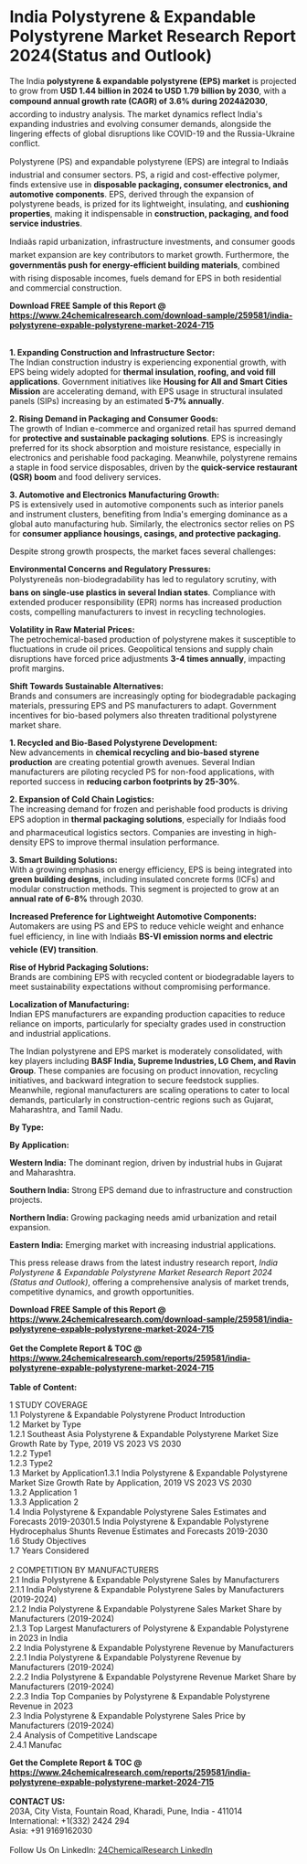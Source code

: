 <h1>India Polystyrene &amp; Expandable Polystyrene Market Research Report 2024(Status and Outlook)</h1><p>The India <strong>polystyrene &amp; expandable polystyrene (EPS) market</strong> is projected to grow from <strong>USD 1.44 billion in 2024 to USD 1.79 billion by 2030</strong>, with a <strong>compound annual growth rate (CAGR) of 3.6% during 2024â2030</strong>, according to industry analysis. The market dynamics reflect India's expanding industries and evolving consumer demands, alongside the lingering effects of global disruptions like COVID-19 and the Russia-Ukraine conflict.</p><p>Polystyrene (PS) and expandable polystyrene (EPS) are integral to Indiaâs industrial and consumer sectors. PS, a rigid and cost-effective polymer, finds extensive use in <strong>disposable packaging, consumer electronics, and automotive components</strong>. EPS, derived through the expansion of polystyrene beads, is prized for its lightweight, insulating, and <strong>cushioning properties</strong>, making it indispensable in <strong>construction, packaging, and food service industries</strong>.</p><p>Indiaâs rapid urbanization, infrastructure investments, and consumer goods market expansion are key contributors to market growth. Furthermore, the <strong>governmentâs push for energy-efficient building materials</strong>, combined with rising disposable incomes, fuels demand for EPS in both residential and commercial construction.</p><div><b>Download FREE Sample of this Report @ 
            <a href="https://www.24chemicalresearch.com/download-sample/259581/india-polystyrene-expable-polystyrene-market-2024-715">
            https://www.24chemicalresearch.com/download-sample/259581/india-polystyrene-expable-polystyrene-market-2024-715</a></b></div><br><p><strong>1. Expanding Construction and Infrastructure Sector:</strong><br>
The Indian construction industry is experiencing exponential growth, with EPS being widely adopted for <strong>thermal insulation, roofing, and void fill applications</strong>. Government initiatives like <strong>Housing for All and Smart Cities Mission</strong> are accelerating demand, with EPS usage in structural insulated panels (SIPs) increasing by an estimated <strong>5-7% annually</strong>.</p><p><strong>2. Rising Demand in Packaging and Consumer Goods:</strong><br>
The growth of Indian e-commerce and organized retail has spurred demand for <strong>protective and sustainable packaging solutions</strong>. EPS is increasingly preferred for its shock absorption and moisture resistance, especially in electronics and perishable food packaging. Meanwhile, polystyrene remains a staple in food service disposables, driven by the <strong>quick-service restaurant (QSR) boom</strong> and food delivery services.</p><p><strong>3. Automotive and Electronics Manufacturing Growth:</strong><br>
PS is extensively used in automotive components such as interior panels and instrument clusters, benefiting from India's emerging dominance as a global auto manufacturing hub. Similarly, the electronics sector relies on PS for <strong>consumer appliance housings, casings, and protective packaging.</strong></p><p>Despite strong growth prospects, the market faces several challenges:</p><p><strong>Environmental Concerns and Regulatory Pressures:</strong><br>
	Polystyreneâs non-biodegradability has led to regulatory scrutiny, with <strong>bans on single-use plastics in several Indian states</strong>. Compliance with extended producer responsibility (EPR) norms has increased production costs, compelling manufacturers to invest in recycling technologies.</p><p><strong>Volatility in Raw Material Prices:</strong><br>
	The petrochemical-based production of polystyrene makes it susceptible to fluctuations in crude oil prices. Geopolitical tensions and supply chain disruptions have forced price adjustments <strong>3-4 times annually</strong>, impacting profit margins.</p><p><strong>Shift Towards Sustainable Alternatives:</strong><br>
	Brands and consumers are increasingly opting for biodegradable packaging materials, pressuring EPS and PS manufacturers to adapt. Government incentives for bio-based polymers also threaten traditional polystyrene market share.</p><p><strong>1. Recycled and Bio-Based Polystyrene Development:</strong><br>
New advancements in <strong>chemical recycling and bio-based styrene production</strong> are creating potential growth avenues. Several Indian manufacturers are piloting recycled PS for non-food applications, with reported success in <strong>reducing carbon footprints by 25-30%</strong>.</p><p><strong>2. Expansion of Cold Chain Logistics:</strong><br>
The increasing demand for frozen and perishable food products is driving EPS adoption in <strong>thermal packaging solutions</strong>, especially for Indiaâs food and pharmaceutical logistics sectors. Companies are investing in high-density EPS to improve thermal insulation performance.</p><p><strong>3. Smart Building Solutions:</strong><br>
With a growing emphasis on energy efficiency, EPS is being integrated into <strong>green building designs</strong>, including insulated concrete forms (ICFs) and modular construction methods. This segment is projected to grow at an <strong>annual rate of 6-8%</strong> through 2030.</p><p><strong>Increased Preference for Lightweight Automotive Components:</strong><br>
	Automakers are using PS and EPS to reduce vehicle weight and enhance fuel efficiency, in line with Indiaâs <strong>BS-VI emission norms and electric vehicle (EV) transition</strong>.</p><p><strong>Rise of Hybrid Packaging Solutions:</strong><br>
	Brands are combining EPS with recycled content or biodegradable layers to meet sustainability expectations without compromising performance.</p><p><strong>Localization of Manufacturing:</strong><br>
	Indian EPS manufacturers are expanding production capacities to reduce reliance on imports, particularly for specialty grades used in construction and industrial applications.</p><p>The Indian polystyrene and EPS market is moderately consolidated, with key players including <strong>BASF India, Supreme Industries, LG Chem, and Ravin Group</strong>. These companies are focusing on product innovation, recycling initiatives, and backward integration to secure feedstock supplies. Meanwhile, regional manufacturers are scaling operations to cater to local demands, particularly in construction-centric regions such as Gujarat, Maharashtra, and Tamil Nadu.</p><p><strong>By Type:</strong></p><p><strong>By Application:</strong></p><p><strong>Western India:</strong> The dominant region, driven by industrial hubs in Gujarat and Maharashtra.</p><p><strong>Southern India:</strong> Strong EPS demand due to infrastructure and construction projects.</p><p><strong>Northern India:</strong> Growing packaging needs amid urbanization and retail expansion.</p><p><strong>Eastern India:</strong> Emerging market with increasing industrial applications.</p><p>This press release draws from the latest industry research report, <em>India Polystyrene &amp; Expandable Polystyrene Market Research Report 2024 (Status and Outlook)</em>, offering a comprehensive analysis of market trends, competitive dynamics, and growth opportunities.</p><div><b>Download FREE Sample of this Report @ 
            <a href="https://www.24chemicalresearch.com/download-sample/259581/india-polystyrene-expable-polystyrene-market-2024-715">
            https://www.24chemicalresearch.com/download-sample/259581/india-polystyrene-expable-polystyrene-market-2024-715</a></b></div><br><div><b>Get the Complete Report & TOC @ 
            <a href="https://www.24chemicalresearch.com/reports/259581/india-polystyrene-expable-polystyrene-market-2024-715">
            https://www.24chemicalresearch.com/reports/259581/india-polystyrene-expable-polystyrene-market-2024-715</a></b></div><br>
            <b>Table of Content:</b><p>1 STUDY COVERAGE<br />
1.1 Polystyrene & Expandable Polystyrene Product Introduction<br />
1.2 Market by Type<br />
1.2.1 Southeast Asia Polystyrene & Expandable Polystyrene Market Size Growth Rate by Type, 2019 VS 2023 VS 2030<br />
1.2.2 Type1<br />
1.2.3 Type2<br />
1.3 Market by Application1.3.1 India Polystyrene & Expandable Polystyrene  Market Size Growth Rate by Application, 2019 VS 2023 VS 2030<br />
1.3.2 Application 1<br />
1.3.3 Application 2<br />
1.4 India Polystyrene & Expandable Polystyrene  Sales Estimates and Forecasts 2019-20301.5 India Polystyrene & Expandable Polystyrene Hydrocephalus Shunts Revenue Estimates and Forecasts 2019-2030<br />
1.6 Study Objectives<br />
1.7 Years Considered<br />
<br />
2 COMPETITION BY MANUFACTURERS<br />
2.1 India Polystyrene & Expandable Polystyrene Sales by Manufacturers<br />
2.1.1 India Polystyrene & Expandable Polystyrene Sales by Manufacturers (2019-2024)<br />
2.1.2 India Polystyrene & Expandable Polystyrene Sales Market Share by Manufacturers (2019-2024)<br />
2.1.3 Top Largest Manufacturers of  Polystyrene & Expandable Polystyrene in 2023 in India<br />
2.2 India Polystyrene & Expandable Polystyrene Revenue by Manufacturers<br />
2.2.1 India Polystyrene & Expandable Polystyrene Revenue by Manufacturers (2019-2024)<br />
2.2.2 India Polystyrene & Expandable Polystyrene Revenue Market Share by Manufacturers (2019-2024)<br />
2.2.3 India Top Companies by Polystyrene & Expandable Polystyrene Revenue in 2023<br />
2.3 India Polystyrene & Expandable Polystyrene Sales Price by Manufacturers (2019-2024)<br />
2.4 Analysis of Competitive Landscape<br />
2.4.1 Manufac</p><div><b>Get the Complete Report & TOC @ 
            <a href="https://www.24chemicalresearch.com/reports/259581/india-polystyrene-expable-polystyrene-market-2024-715">
            https://www.24chemicalresearch.com/reports/259581/india-polystyrene-expable-polystyrene-market-2024-715</a></b></div><br><b>CONTACT US:</b><br>
            203A, City Vista, Fountain Road, Kharadi, Pune, India - 411014<br>
            International: +1(332) 2424 294<br>
            Asia: +91 9169162030 <br><br>
            Follow Us On LinkedIn: <a href="https://www.linkedin.com/company/24chemicalresearch/">24ChemicalResearch LinkedIn</a>